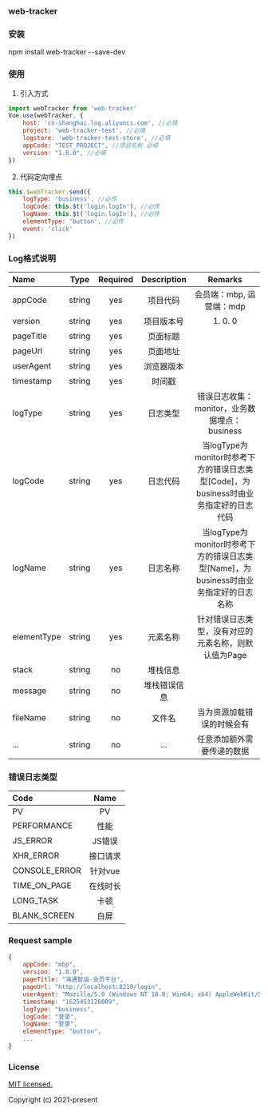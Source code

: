 ### web-tracker

### 安装

npm install web-tracker --save-dev

### 使用

1. 引入方式

``` javascript
import webTracker from 'web-tracker'
Vue.use(webTracker, {
    host: 'cn-shanghai.log.aliyuncs.com', //必填
    project: 'web-tracker-test', //必填
    logstore: 'web-tracker-test-store', //必填
    appCode: "TEST_PROJECT", //项目名称 必填
    version: "1.0.0", //必填
})
```

2. 代码定向埋点

``` javascript
this.$webTracker.send({
    logType: 'business', //必传
    logCode: this.$t('login.logIn'), //必传
    logName: this.$t('login.logIn'), //必传
    elementType: 'button', //必传
    event: 'click'
})
```

### Log格式说明

| Name        |   Type   | Required  | Description                      |  **Remarks**                                                                      |
| :----       | :------: | :-------: | :------------------------:       | :----------------:                                                                |
| appCode     |  string  |    yes    | 项目代码                          | 会员端：mbp, 运营端：mdp                                                           |
| version     |  string  |    yes    | 项目版本号                        | 1. 0. 0                                                                          |
| pageTitle   |  string  |    yes    | 页面标题                          |                                                                                   |
| pageUrl     |  string  |    yes    | 页面地址                          |                                                                                   |
| userAgent   |  string  |    yes    | 浏览器版本                        |                                                                                   |
| timestamp   |  string  |    yes    | 时间戳                            |                                                                                   | 
| logType     |  string  |    yes    | 日志类型                          |  错误日志收集：monitor，业务数据埋点：business                                       |
| logCode     |  string  |    yes    | 日志代码                          |  当logType为monitor时参考下方的错误日志类型[Code]，为business时由业务指定好的日志代码  |
| logName     |  string  |    yes    | 日志名称                          |  当logType为monitor时参考下方的错误日志类型[Name]，为business时由业务指定好的日志名称  |
| elementType |  string  |    yes    | 元素名称                          |  针对错误日志类型，没有对应的元素名称，则默认值为Page                                  |
| stack       |  string  |    no     | 堆栈信息                          |                                                                                  |
| message     |  string  |    no     | 堆栈错误信息                      |                                                                                  |
| fileName    |  string  |    no     | 文件名                            |  当为资源加载错误的时候会有                                       |  
| ... |  string  |    no     | ... |  任意添加额外需要传递的数据                            |   

### 错误日志类型

| Code          |   Name     |
| :----         |  :------:  |
| PV            |  PV        |
| PERFORMANCE   |  性能      |
| JS_ERROR      |  JS错误    |
| XHR_ERROR     |  接口请求  |
| CONSOLE_ERROR |  针对vue   |
| TIME_ON_PAGE  |  在线时长  |
| LONG_TASK     |  卡顿      |
| BLANK_SCREEN  |  白屏      |

### Request sample

``` javascript
{
    appCode: "mbp",
    version: "1.0.0",
    pageTitle: "海通智运-会员平台",
    pageUrl: "http://localhost:8210/login",
    userAgent: "Mozilla/5.0 (Windows NT 10.0; Win64; x64) AppleWebKit/537.36 (KHTML, like Gecko) Chrome/89.0.4389.114 Safari/537.36",
    timestamp: "1625453126009",
    logType: "business",
    logCode: "登录",
    logName: "登录",
    elementType: "button",
    ...
}
```

### License

[MIT licensed. ](https://opensource.org/licenses/MIT)  

Copyright (c) 2021-present
